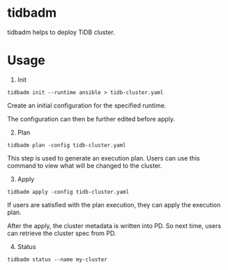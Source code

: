 # tidbadm

tidbadm helps to deploy TiDB cluster.

# Usage

1. Init

``` shell
tidbadm init --runtime ansible > tidb-cluster.yaml
```

Create an initial configuration for the specified runtime.

The configuration can then be further edited before apply.

2. Plan

``` shell
tidbadm plan -config tidb-cluster.yaml
```

This step is used to generate an execution plan. Users can use this command to view what will be changed to the cluster.

3. Apply
``` shell
tidbadm apply -config tidb-cluster.yaml
```

If users are satisfied with the plan execution, they can apply the execution plan.

After the apply, the cluster metadata is written into PD. So next time, users can retrieve the cluster spec from PD.

4. Status

``` shell
tidbadm status --name my-cluster
```
